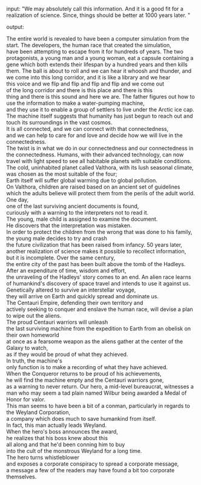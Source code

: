 input: "We may absolutely call this information.
And it is a good fit for a realization of science.
Since, things should be better at 1000 years later.
"

output:

The entire world is revealed to have been a computer simulation from the start. The developers, the human race that created the simulation,   
have been attempting to escape from it for hundreds of years.
The two protagonists, a young man and a young woman, eat a capsule containing a gene which both extends their lifespan by a hundred years and then kills them.
The ball is about to roll and we can hear it whoosh and thunder, and we come into this long corridor, and it is like a library and we hear   
this voice and we flip and flip and flip and flip and we come out   
of the long corridor and there is this place and there is this   
thing and there is this sound and here we are.
The father figures out how to use the information to make a water-pumping machine,   
and they use it to enable a group of settlers to live under the Arctic ice cap.
The machine itself suggests that humanity has just begun to reach out and touch its surroundings in the vast cosmos.   
It is all connected, and we can connect with that connectedness,   
and we can help to care for and love and decide how we will live in the connectedness.   
The twist is in what we do in our connectedness and our connectedness in the connectedness.
Humans, with their advanced technology, can now travel with light speed to see all habitable planets with suitable conditions. The cold, uninhabited planet called Valthora, 
with its lush seasonal climate, was chosen as the most suitable of the four;  
Earth itself will suffer global warming due to global pollution.   
On Valthora, children are raised based on an ancient set of guidelines   
which the adults believe will protect them from the perils of the adult world.  
One day,   
one of the last surviving ancient documents is found,  
curiously with a warning to the interpreters not to read it.   
The young, male child is assigned to examine the document.  
He discovers that the interpretation was mistaken.   
In order to protect the children from the wrong that was done to his family, the young male decides to try and crash   
the future civilization that has been raised from infancy.
50 years later, another realization of science makes it possible to recollect information,   
but it is incomplete. Over the same century,   
the entire city of the past has been built above the tomb of the Hadleys.   
After an expenditure of time, wisdom and effort,   
the unraveling of the Hadleys' story comes to an end.
An alien race learns of humankind's discovery of space travel and intends to use it against us. Genetically altered to survive an interstellar voyage,   
they will arrive on Earth and quickly spread and dominate us.  
The Centauri Empire, defending their own territory and   
actively seeking to conquer and enslave the human race, will devise a plan to wipe out the aliens.   
The proud Centauri warriors will unleash   
the last surviving machine from the expedition to Earth from an obelisk on their own homeworld   
at once as a fearsome weapon as the aliens gather at the center of the Galaxy to watch,   
as if they would be proud of what they achieved.  
In truth, the machine's   
only function is to make a recording of what they have achieved.   
When the Conqueror returns to be proud of his achievements,   
he will find the machine empty and the Centauri warriors gone,  
as a warning to never return.
Our hero, a mid-level bureaucrat, witnesses a man who may seem a tad plain named Wilbur being awarded a Medal of Honor for valor.   
This man seems to have been a bit of a conman, particularly in regards to the Weyland Corporation,   
a company which does much to save humankind from itself.  
In fact, this man actually leads Weyland.   
When the hero's boss announces the award,   
he realizes that his boss knew about this  
all along and that he'd been conning him to buy   
into the cult of the monstrous Weyland for a long time.   
The hero turns whistleblower   
and exposes a corporate conspiracy to spread a corporate message,   
a message a few of the readers may have found a bit too corporate themselves.
